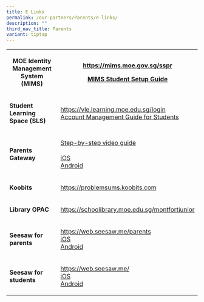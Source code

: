 ```yaml
---
title: E Links
permalink: /our-partners/Parents/e-links/
description: ""
third_nav_title: Parents
variant: tiptap
---
```

<table style="minWidth: 50px">
<colgroup>
<col>
<col>
</colgroup>
<tbody>
<tr>
<th rowspan="1" colspan="1">
<p>MOE Identity Management System (MIMS)</p>
</th>
<th rowspan="1" colspan="1">
<p><a href="https://mims.moe.gov.sg/sspr" rel="noopener noreferrer nofollow" target="_blank">https://mims.moe.gov.sg/sspr</a>
</p>
<p><a href="/files/Semester 2 2024/Posters_MIMS_SSPR_Guide.pdf" rel="noopener noreferrer nofollow" target="_blank">MIMS Student Setup Guide</a>
</p>
</th>
</tr>
<tr>
<td rowspan="1" colspan="1">
<p><strong>Student Learning Space (SLS)</strong>
</p>
</td>
<td rowspan="1" colspan="1">
<p><a href="https://vle.learning.moe.edu.sg/login" rel="noopener noreferrer nofollow" target="_blank">https://vle.learning.moe.edu.sg/login</a> 
<br><a href="/files/SLS_Account_Management___Guide_for_Students__Pri_.pdf" rel="noopener nofollow" target="_blank">Account Management Guide for Students</a>
</p>
</td>
</tr>
<tr>
<td rowspan="1" colspan="1">
<p><strong>Parents Gateway</strong>
</p>
</td>
<td rowspan="1" colspan="1">
<p><a href="https://www.youtube.com/watch?v=tW9jwyuovOo&amp;feature=youtu.be" rel="noopener noreferrer nofollow" target="_blank">Step-by-step video guide</a> 
<br>
<br><a href="https://itunes.apple.com/sg/app/parents-gateway/id1267198708" rel="noopener noreferrer nofollow" target="_blank">iOS</a> 
<br><a href="https://play.google.com/store/apps/details?id=com.moe.pgp" rel="noopener noreferrer nofollow" target="_blank">Android</a>
</p>
</td>
</tr>
<tr>
<td rowspan="1" colspan="1">
<p><strong>Koobits</strong>
</p>
</td>
<td rowspan="1" colspan="1">
<p><a href="https://problemsums.koobits.com/" rel="noopener noreferrer nofollow" target="_blank">https://problemsums.koobits.com</a>
</p>
</td>
</tr>
<tr>
<td rowspan="1" colspan="1">
<p><strong>Library OPAC</strong>
</p>
</td>
<td rowspan="1" colspan="1">
<p><a href="https://schoolibrary.moe.edu.sg/montfortjunior" rel="noopener noreferrer nofollow" target="_blank">https://schoolibrary.moe.edu.sg/montfortjunior</a>
</p>
</td>
</tr>
<tr>
<td rowspan="1" colspan="1">
<p><strong>Seesaw for parents</strong>
</p>
</td>
<td rowspan="1" colspan="1">
<p><a href="https://help.seesaw.me/hc/en-us/articles/206514655-Getting-started-with-Seesaw-for-families" rel="noopener noreferrer nofollow" target="_blank">https://web.seesaw.me/parents</a> 
<br><a href="https://apps.apple.com/us/app/seesaw/id930565184" rel="noopener noreferrer nofollow" target="_blank">iOS</a> 
<br><a href="https://play.google.com/store/apps/details?id=seesaw.shadowpuppet.co.classroom&amp;pcampaignid=web_share" rel="noopener noreferrer nofollow" target="_blank">Android</a>
</p>
</td>
</tr>
<tr>
<td rowspan="1" colspan="1">
<p><strong>Seesaw for students</strong>
</p>
</td>
<td rowspan="1" colspan="1">
<p><a href="https://app.seesaw.me/#/student/login" rel="noopener noreferrer nofollow" target="_blank">https://web.seesaw.me/</a> 
<br><a href="https://apps.apple.com/us/app/seesaw/id930565184" rel="noopener noreferrer nofollow" target="_blank">iOS</a> 
<br><a href="https://play.google.com/store/apps/details?id=seesaw.shadowpuppet.co.classroom&amp;pcampaignid=web_share" rel="noopener noreferrer nofollow" target="_blank">Android</a>
</p>
</td>
</tr>
</tbody>
</table>
<p></p>